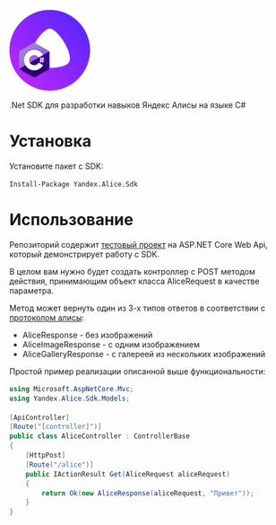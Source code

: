 ![Yandex.Alice.SDK](src/Yandex.Alice.Sdk/Resources/icon.png "Yandex.Alice.SDK")

.Net SDK для разработки навыков Яндекс Алисы на языке C#

# Установка
Установите пакет c SDK: 

`Install-Package Yandex.Alice.Sdk`
# Использование
Репозиторий содержит [тестовый проект](examples/yandex.alice.sdk.demo) на ASP.NET Core Web Api, который демонстрирует работу с SDK.

В целом вам нужно будет создать контроллер с POST методом действия, принимающим объект класса AliceRequest в качестве параметра.

Метод может вернуть один из 3-х типов ответов в соответствии с [протоколом алисы](https://yandex.ru/dev/dialogs/alice/doc/protocol-docpage/#response):
* AliceResponse - без изображений
* AliceImageResponse - с одним изображением
* AliceGalleryResponse - с галереей из нескольких изображений

Простой пример реализации описанной выше функциональности:

```c#
using Microsoft.AspNetCore.Mvc;
using Yandex.Alice.Sdk.Models;

[ApiController]
[Route("[controller]")]
public class AliceController : ControllerBase
{
    [HttpPost]
    [Route("/alice")]
    public IActionResult Get(AliceRequest aliceRequest)
    {
        return Ok(new AliceResponse(aliceRequest, "Привет"));
    }
}
```